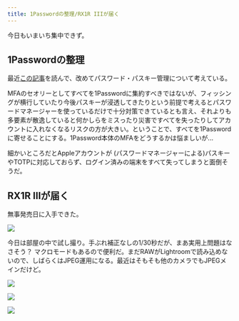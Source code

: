 ```yaml
---
title: 1Passwordの整理/RX1R IIIが届く
---
```


今日もいまいち集中できず。

## 1Passwordの整理

最近[この記事](https://blog.jxck.io/entries/2025-01-27/account-recovery.html)を読んで、改めてパスワード・パスキー管理について考えている。

MFAのセオリーとしてすべてを1Passwordに集約すべきではないが、フィッシングが横行していたり今後パスキーが浸透してきたりという前提で考えるとパスワードマネージャーを使っているだけで十分対策できているとも言え、それよりも多要素が散逸していると何かしらをミスったり災害ですべてを失ったりしてアカウントに入れなくなるリスクの方が大きい。ということで、すべてを1Passwordに寄せることにする。1Password本体のMFAをどうするかは悩ましいが...

細かいところだとAppleアカウントが (パスワードマネージャーによる)パスキーやTOTPに対応しておらず、ログイン済みの端末をすべて失ってしまうと面倒そうだ。

## RX1R IIIが届く

無事発売日に入手できた。

![](https://photos.old.apkas.net/medium/202508/20250808-AR500180.webp)

今日は部屋の中で試し撮り。手ぶれ補正なしの1/30秒だが、まあ実用上問題はなさそう？ マクロモードもあるので便利だ。まだRAWがLightroomで読み込めないので、しばらくはJPEG運用になる。最近はそもそも他のカメラでもJPEGメインだけど。

![](https://photos.old.apkas.net/medium/202508/20250808-1R300004.webp)

![](https://photos.old.apkas.net/medium/202508/20250808-1R300005.webp)

![](https://photos.old.apkas.net/medium/202508/20250808-1R300009.webp)
